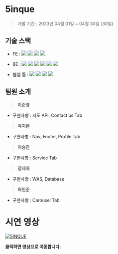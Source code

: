 # 5inque

  > 개발 기간 : 2023년 04월 01일 ~ 04월 30일 (30일) 

## 기술 스택
- FE : <img src="https://img.shields.io/badge/JavaScript-FFCA28?style=flat-square&logo=javascript&logoColor=white"/>
  <img src="https://img.shields.io/badge/Vue.js-58c3cc?style=flat-square&logo=Vue.js&logoColor=white"/>
  <img src="https://img.shields.io/badge/eslint-000066?style=flat-square&logo=eslint&logoColor=white"/>
  <img src="https://img.shields.io/badge/prettier-00CC00?style=flat-square&logo=eslint&logoColor=white"/>


- BE : 
<img src="https://img.shields.io/badge/JavaScript-FFCA28?style=flat-square&logo=javascript&logoColor=white"/> <img src="https://img.shields.io/badge/Node.js-008000?style=flat-square&logo=Node.js&logoColor=white"/> <img src="https://img.shields.io/badge/Express-000080?style=flat-square&logo=Express&logoColor=white"/> <img src="https://img.shields.io/badge/ MySQL8.0-6441a5?style=flat-square&logo=MySQL&logoColor=white"/>
  <img src="https://img.shields.io/badge/Postman-F6BB43?style=flat-square&logo=Postman&logoColor=white"/> <img src="https://img.shields.io/badge/AWS-232F3E?style=round&logo=Amazon%20AWS&logoColor=white"/>

- 협업 툴 : <img src="https://img.shields.io/badge/Slack-553830?style=flat-square&logo=Slack&logoColor=white"/> <img src="https://img.shields.io/badge/Notion-F6BB43?style=flat-square&logo=Notion&logoColor=white"> <img src="https://img.shields.io/badge/Git-FF0000?style=flat-square&logo=Git&logoColor=white"> <img src="https://img.shields.io/badge/Github-000066?style=flat-square&logo=Github&logoColor=white">



## 팀원 소개
  > **이준영** </br>
  - 구현사항 : 지도 API, Contact us Tab
  
  > **박지환** </br>
  - 구현사항 : Nav, Footer, Profile Tab
  
  > **이승진** </br>
  - 구현사항 : Service Tab

  > **정재하** </br>
  - 구현사항 : WAS, Database

  > **허민준** </br>
  - 구현사항 : Carousel Tab


# 시연 영상
[![5INQUE](https://img.youtube.com/vi/HDuGehcfV14/0.jpg)](https://www.youtube.com/watch?v=g0sOjydT7lE&ab_channel=JoonyoungLee) 
<br/>

**클릭하면 영상으로 이동합니다.**


